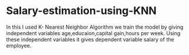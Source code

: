 # Salary-estimation-using-KNN
In this I used K- Nearest Neighbor Algorithm we train the model by giving independent variables age,educaion,capital gain,hours per week.
Using these independent variables it gives dependent variable salary of the employee.
